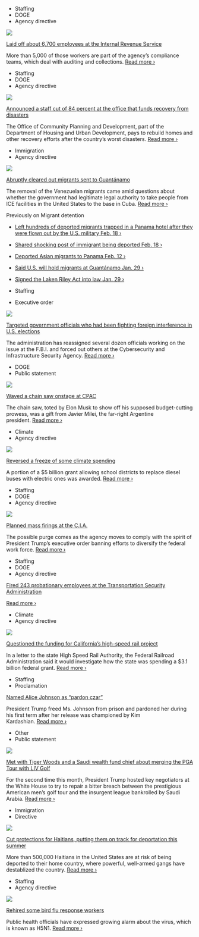 - Staffing
- DOGE
- Agency directive

[![](https://static01.nyt.com/images/2025/02/20/multimedia/20dc-irscuts1-gqtb/20dc-irscuts1-gqtb-square320.jpg)](https://www.nytimes.com/2025/02/20/business/irs-fires-employees-layoffs-trump.html)

[Laid off about 6,700 employees at the Internal Revenue Service](https://www.nytimes.com/2025/02/20/business/irs-fires-employees-layoffs-trump.html)

More than 5,000 of those workers are part of the agency’s compliance teams, which deal with auditing and collections. [Read more ›](https://www.nytimes.com/2025/02/20/business/irs-fires-employees-layoffs-trump.html)

- Staffing
- DOGE
- Agency directive

[![](https://static01.nyt.com/images/2025/02/20/multimedia/20cli-HUD-jzgh/20cli-HUD-jzgh-square320.jpg)](https://www.nytimes.com/2025/02/20/climate/trump-cuts-hud-disaster-recovery.html?smid=url-share)

[Announced a staff cut of 84 percent at the office that funds recovery from disasters](https://www.nytimes.com/2025/02/20/climate/trump-cuts-hud-disaster-recovery.html?smid=url-share)

The Office of Community Planning and Development, part of the Department of Housing and Urban Development, pays to rebuild homes and other recovery efforts after the country’s worst disasters. [Read more ›](https://www.nytimes.com/2025/02/20/climate/trump-cuts-hud-disaster-recovery.html?smid=url-share)

- Immigration
- Agency directive

[![](https://static01.nyt.com/images/2025/02/20/multimedia/20dc-gitmo-migrants-blwz/20dc-gitmo-migrants-blwz-square320.jpg)](https://www.nytimes.com/2025/02/20/us/politics/guantanamo-venezuelans-trump-migrants.html?smid=url-share)

[Abruptly cleared out migrants sent to Guantánamo](https://www.nytimes.com/2025/02/20/us/politics/guantanamo-venezuelans-trump-migrants.html?smid=url-share)

The removal of the Venezuelan migrants came amid questions about whether the government had legitimate legal authority to take people from ICE facilities in the United States to the base in Cuba. [Read more ›](https://www.nytimes.com/2025/02/20/us/politics/guantanamo-venezuelans-trump-migrants.html?smid=url-share)

Previously on Migrant detention

- [Left hundreds of deported migrants trapped in a Panama hotel after they were flown out by the U.S. military Feb. 18 ›](https://www.nytimes.com/2025/02/18/world/americas/trump-migrant-deportation-panama.html)
- [Shared shocking post of immigrant being deported Feb. 18 ›](https://www.nytimes.com/2025/02/20/style/white-house-deportation-memes.html?smid=url-share)
- [Deported Asian migrants to Panama Feb. 12 ›](https://www.nytimes.com/2025/02/13/us/politics/trump-deportations-panama.html?smid=url-share)
- [Said U.S. will hold migrants at Guantánamo Jan. 29 ›](https://www.nytimes.com/2025/01/29/us/politics/trump-migrants-guantanamo.html)
- [Signed the Laken Riley Act into law Jan. 29 ›](https://www.nytimes.com/2025/01/29/us/politics/trump-signs-laken-riley-act.html)

- Staffing
- Executive order

[![](https://static01.nyt.com/images/2025/02/19/multimedia/DISINFO-PURGE-FBI-mqgh/DISINFO-PURGE-FBI-mqgh-square320.jpg)](https://www.nytimes.com/2025/02/20/business/trump-foreign-influence-election-interference.html?smid=url-share)

[Targeted government officials who had been fighting foreign interference in U.S. elections](https://www.nytimes.com/2025/02/20/business/trump-foreign-influence-election-interference.html?smid=url-share)

The administration has reassigned several dozen officials working on the issue at the F.B.I. and forced out others at the Cybersecurity and Infrastructure Security Agency. [Read more ›](https://www.nytimes.com/2025/02/20/business/trump-foreign-influence-election-interference.html?smid=url-share)

- DOGE
- Public statement

[![](https://static01.nyt.com/images/2025/02/21/multimedia/21-pol-on-politics-newsletter-chainsaw-topitem-cwtf/21-pol-on-politics-newsletter-chainsaw-topitem-cwtf-square320-v2.jpg)](https://www.nytimes.com/2025/02/21/us/politics/elon-musk-doge-cpac-chainsaw.html)

[Waved a chain saw onstage at CPAC](https://www.nytimes.com/2025/02/21/us/politics/elon-musk-doge-cpac-chainsaw.html)

The chain saw, toted by Elon Musk to show off his supposed budget-cutting prowess, was a gift from Javier Milei, the far-right Argentine president. [Read more ›](https://www.nytimes.com/2025/02/21/us/politics/elon-musk-doge-cpac-chainsaw.html)

- Climate
- Agency directive

[![](https://static01.nyt.com/images/2025/02/21/multimedia/21trump-news-energy-spending-zmgc/21trump-news-energy-spending-zmgc-square320.jpg)](https://www.nytimes.com/2025/02/21/us/politics/trump-epa-spending-unfrozen.html?smid=url-share)

[Reversed a freeze of some climate spending](https://www.nytimes.com/2025/02/21/us/politics/trump-epa-spending-unfrozen.html?smid=url-share)

A portion of a $5 billion grant allowing school districts to replace diesel buses with electric ones was awarded. [Read more ›](https://www.nytimes.com/2025/02/21/us/politics/trump-epa-spending-unfrozen.html?smid=url-share)

- Staffing
- DOGE
- Agency directive

[![](https://static01.nyt.com/images/2025/02/20/multimedia/20trump-news-cia-firings-wjlh/20trump-news-cia-firings-wjlh-square320.jpg)](https://www.nytimes.com/2025/02/20/us/politics/cia-firings.html)

[Planned mass firings at the C.I.A.](https://www.nytimes.com/2025/02/20/us/politics/cia-firings.html)

The possible purge comes as the agency moves to comply with the spirit of President Trump’s executive order banning efforts to diversify the federal work force. [Read more ›](https://www.nytimes.com/2025/02/20/us/politics/cia-firings.html)

- Staffing
- DOGE
- Agency directive

[Fired 243 probationary employees at the Transportation Security Administration](https://www.nytimes.com/live/2025/02/20/us/donald-trump-news/246bccd1-8d15-5762-b914-b16210616ecc?smid=url-share)

[Read more ›](https://www.nytimes.com/live/2025/02/20/us/donald-trump-news/246bccd1-8d15-5762-b914-b16210616ecc?smid=url-share)

- Climate
- Agency directive

[![](https://static01.nyt.com/images/2025/02/20/multimedia/20nat-highspeed-rail-bkvw/20nat-highspeed-rail-bkvw-square320.jpg)](https://www.nytimes.com/2025/02/20/us/california-high-speed-rail-federal-funding.html?smid=url-share)

[Questioned the funding for California’s high-speed rail project](https://www.nytimes.com/2025/02/20/us/california-high-speed-rail-federal-funding.html?smid=url-share)

In a letter to the state High Speed Rail Authority, the Federal Railroad Administration said it would investigate how the state was spending a $3.1 billion federal grant. [Read more ›](https://www.nytimes.com/2025/02/20/us/california-high-speed-rail-federal-funding.html?smid=url-share)

- Staffing
- Proclamation

[Named Alice Johnson as “pardon czar”](https://www.nytimes.com/live/2025/02/20/us/donald-trump-news/13728944-7083-53c3-8ced-a7db874fcfbb?smid=url-share)

President Trump freed Ms. Johnson from prison and pardoned her during his first term after her release was championed by Kim Kardashian. [Read more ›](https://www.nytimes.com/live/2025/02/20/us/donald-trump-news/13728944-7083-53c3-8ced-a7db874fcfbb?smid=url-share)

- Other
- Public statement

[![](https://static01.nyt.com/images/2025/02/20/multimedia/20trump-news-LIV-PGA-talks-lwer/20trump-news-LIV-PGA-talks-lwer-square320.jpg)](https://www.nytimes.com/2025/02/20/us/politics/trump-tiger-woods-liv-golf.html?smid=url-share)

[Met with Tiger Woods and a Saudi wealth fund chief about merging the PGA Tour with LIV Golf](https://www.nytimes.com/2025/02/20/us/politics/trump-tiger-woods-liv-golf.html?smid=url-share)

For the second time this month, President Trump hosted key negotiators at the White House to try to repair a bitter breach between the prestigious American men’s golf tour and the insurgent league bankrolled by Saudi Arabia. [Read more ›](https://www.nytimes.com/2025/02/20/us/politics/trump-tiger-woods-liv-golf.html?smid=url-share)

- Immigration
- Directive

[![](https://static01.nyt.com/images/2025/02/20/multimedia/20dc-immig-haiti-topart-mblp/20dc-immig-haiti-topart-mblp-square320.jpg)](https://www.nytimes.com/2025/02/20/us/politics/haitians-temporary-protected-status.html?smid=url-share)

[Cut protections for Haitians, putting them on track for deportation this summer](https://www.nytimes.com/2025/02/20/us/politics/haitians-temporary-protected-status.html?smid=url-share)

More than 500,000 Haitians in the United States are at risk of being deported to their home country, where powerful, well-armed gangs have destablized the country. [Read more ›](https://www.nytimes.com/2025/02/20/us/politics/haitians-temporary-protected-status.html?smid=url-share)

- Staffing
- Agency directive

[![](https://static01.nyt.com/images/2025/02/20/multimedia/20trump-news-usda-bird-flu-lmtc/20trump-news-usda-bird-flu-lmtc-square320.jpg)](https://www.nytimes.com/2025/02/20/us/politics/bird-flu-fired-workers.html?smid=url-share)

[Rehired some bird flu response workers](https://www.nytimes.com/2025/02/20/us/politics/bird-flu-fired-workers.html?smid=url-share)

Public health officials have expressed growing alarm about the virus, which is known as H5N1. [Read more ›](https://www.nytimes.com/2025/02/20/us/politics/bird-flu-fired-workers.html?smid=url-share)